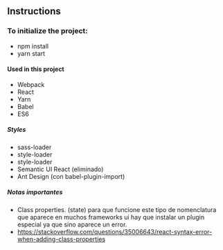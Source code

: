 ## Instructions

### To initialize the project: 
 
 - npm install
 - yarn start

#### Used in this project

- Webpack
- React
- Yarn
- Babel
- ES6

##### Styles
- sass-loader
- style-loader
- style-loader
- Semantic UI React (eliminado)
- Ant Design (con babel-plugin-import)

##### Notas importantes

- Class properties. (state) para que funcione este tipo de nomenclatura que aparece en muchos frameworks ui hay que instalar un plugin especial ya que sino aparece un error.
- https://stackoverflow.com/questions/35006643/react-syntax-error-when-adding-class-properties